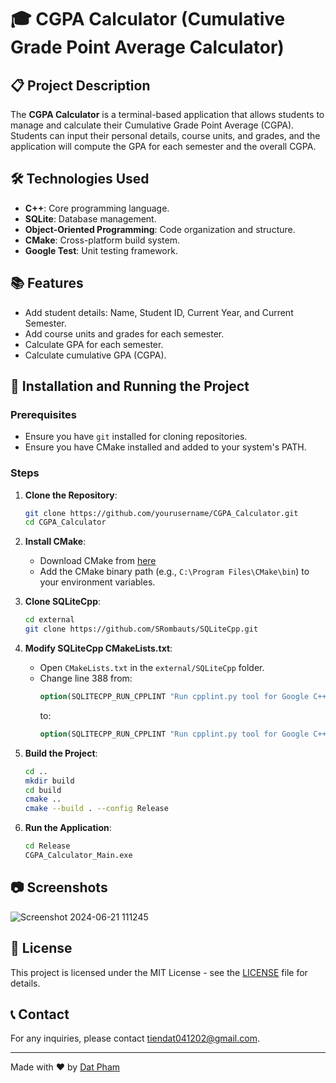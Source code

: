 # 🎓 CGPA Calculator (Cumulative Grade Point Average Calculator)

## 📋 Project Description
The **CGPA Calculator** is a terminal-based application that allows students to manage and calculate their Cumulative Grade Point Average (CGPA). Students can input their personal details, course units, and grades, and the application will compute the GPA for each semester and the overall CGPA.

## 🛠 Technologies Used
- **C++**: Core programming language.
- **SQLite**: Database management.
- **Object-Oriented Programming**: Code organization and structure.
- **CMake**: Cross-platform build system.
- **Google Test**: Unit testing framework.

## 📚 Features
- Add student details: Name, Student ID, Current Year, and Current Semester.
- Add course units and grades for each semester.
- Calculate GPA for each semester.
- Calculate cumulative GPA (CGPA).

## 🚀 Installation and Running the Project
### Prerequisites
- Ensure you have `git` installed for cloning repositories.
- Ensure you have CMake installed and added to your system's PATH.

### Steps
1. **Clone the Repository**:
    ```sh
    git clone https://github.com/yourusername/CGPA_Calculator.git
    cd CGPA_Calculator
    ```

2. **Install CMake**:
    - Download CMake from [here](https://github.com/Kitware/CMake/releases/download/v3.30.0-rc3/cmake-3.30.0-rc3-windows-x86_64.msi)
    - Add the CMake binary path (e.g., `C:\Program Files\CMake\bin`) to your environment variables.

3. **Clone SQLiteCpp**:
    ```sh
    cd external
    git clone https://github.com/SRombauts/SQLiteCpp.git
    ```

4. **Modify SQLiteCpp CMakeLists.txt**:
    - Open `CMakeLists.txt` in the `external/SQLiteCpp` folder.
    - Change line 388 from:
      ```cmake
      option(SQLITECPP_RUN_CPPLINT "Run cpplint.py tool for Google C++ StyleGuide." ON)
      ```
      to:
      ```cmake
      option(SQLITECPP_RUN_CPPLINT "Run cpplint.py tool for Google C++ StyleGuide." OFF)
      ```

5. **Build the Project**:
    ```sh
    cd ..
    mkdir build
    cd build
    cmake ..
    cmake --build . --config Release
    ```

6. **Run the Application**:
    ```sh
    cd Release
    CGPA_Calculator_Main.exe
    ```

## 📷 Screenshots
![Screenshot 2024-06-21 111245](https://github.com/datpham0412/CGPA_Calculator/assets/100574389/c9de7ff3-2079-449d-b9fc-4c13c36a75f5)

## 📜 License
This project is licensed under the MIT License - see the [LICENSE](https://github.com/datpham0412/CGPA_Calculator/blob/main/LICENSE) file for details.

## 📞 Contact
For any inquiries, please contact [tiendat041202@gmail.com](mailto:tiendat041202@gmail.com).

---

Made with ❤️ by [Dat Pham](https://github.com/datpham0412)
